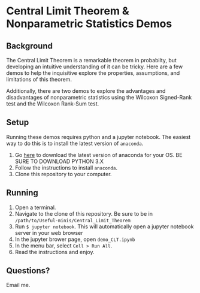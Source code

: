# Central Limit Theorem & Nonparametric Statistics Demos

## Background

The Central Limit Theorem is a remarkable theorem in probabilty, but developing an intuitive understanding of it can be tricky. Here are a few demos to help the inquisitive explore the properties, assumptions, and limitations of this theorem.

Additionally, there are two demos to explore the advantages and disadvantages of nonparametric statistics using the Wilcoxon Signed-Rank test and the Wilcoxon Rank-Sum test.

## Setup

Running these demos requires python and a jupyter notebook. The easiest way to do this is to install the latest version of `anaconda`.

1. Go [here](https://www.anaconda.com/download) to download the latest version of anaconda for your OS. BE SURE TO DOWNLOAD PYTHON 3.X
2. Follow the instructions to install `anaconda`.
3. Clone this repository to your computer.

## Running

1. Open a terminal.
2. Navigate to the clone of this repository. Be sure to be in `/path/to/Useful-minis/Central_Limit_Theorem`
3. Run `$ jupyter notebook`. This will automatically open a jupyter notebook server in your web browser
4. In the jupyter brower page, open `demo_CLT.ipynb`
5. In the menu bar, select `Cell > Run All`.
6. Read the instructions and enjoy.

## Questions?
Email me.
